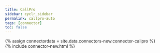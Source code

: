 ```yaml
---
title: CallPro
sidebar: cyclr_sidebar
permalink: callpro-auto
tags: [connector]
toc: false
---
```

{% assign connectordata = site.data.connectors-new.connector-callpro %}
{% include connector-new.html %}	